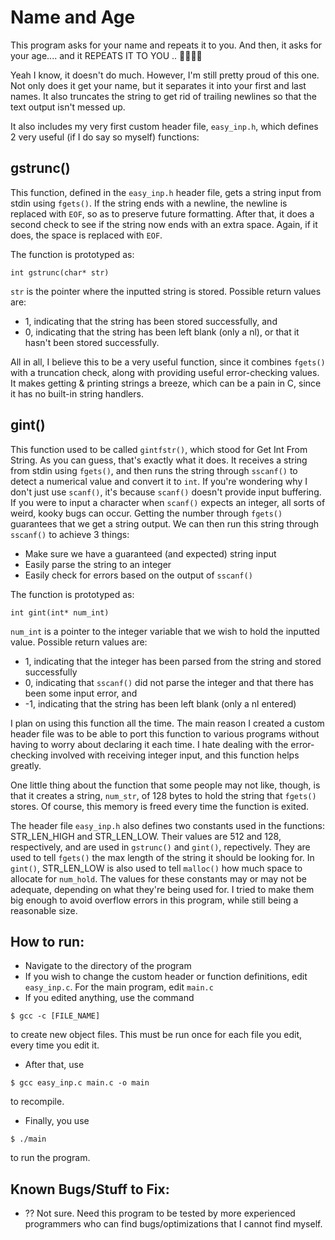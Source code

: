 # Name and Age

This program asks for your name and repeats it to you. And then, it asks for your age.... and it REPEATS IT TO YOU .. 🤯🤯🤯🤯

Yeah I know, it doesn't do much. However, I'm still pretty proud of this one. Not only does it get your name, but it separates it into your first and last names. It also truncates the string to get rid of trailing newlines so that the text output isn't messed up.

It also includes my very first custom header file, `easy_inp.h`, which defines 2 very useful (if I do say so myself) functions:

## gstrunc()
This function, defined in the `easy_inp.h` header file, gets a string input from stdin using `fgets()`. If the string ends with a newline, the newline is replaced with `EOF`, so as to preserve future formatting. After that, it does a second check to see if the string now ends with an extra space. Again, if it does, the space is replaced with `EOF`.

The function is prototyped as:

``` int gstrunc(char* str) ```

`str` is the pointer where the inputted string is stored. Possible return values are:

 - 1, indicating that the string has been stored successfully, and 
 - 0, indicating that the string has been left blank (only a nl), or that it hasn't been stored successfully.

All in all, I believe this to be a very useful function, since it combines `fgets()` with a truncation check, along with providing useful error-checking values. It makes getting & printing strings a breeze, which can be a pain in C, since it has no built-in string handlers.

## gint()

This function used to be called `gintfstr()`, which stood for Get Int From String. As you can guess, that's exactly what it does. It receives a string from stdin using `fgets()`, and then runs the string through `sscanf()` to detect a numerical value and convert it to `int`. If you're wondering why I don't just use `scanf()`, it's because `scanf()` doesn't provide input buffering. If you were to input a character when `scanf()` expects an integer, all sorts of weird, kooky bugs can occur. Getting the number through `fgets()` guarantees that we get a string output. We can then run this string through `sscanf()` to achieve 3 things:
 
 - Make sure we have a guaranteed (and expected) string input
 - Easily parse the string to an integer
 - Easily check for errors based on the output of `sscanf()`

The function is prototyped as:

``` int gint(int* num_int) ```

`num_int` is a pointer to the integer variable that we wish to hold the inputted value. Possible return values are:

 - 1, indicating that the integer has been parsed from the string and stored successfully
 - 0, indicating that `sscanf()` did not parse the integer and that there has been some input error, and
 - -1, indicating that the string has been left blank (only a nl entered)

I plan on using this function all the time. The main reason I created a custom header file was to be able to port this function to various programs without having to worry about declaring it each time. I hate dealing with the error-checking involved with receiving integer input, and this function helps greatly.

One little thing about the function that some people may not like, though, is that it creates a string, `num_str`, of 128 bytes to hold the string that `fgets()` stores. Of course, this memory is freed every time the function is exited.

The header file `easy_inp.h` also defines two constants used in the functions: STR_LEN_HIGH and STR_LEN_LOW. Their values are 512 and 128, respectively, and are used in `gstrunc()` and `gint()`, repectively. They are used to tell `fgets()` the max length of the string it should be looking for. In `gint()`, STR_LEN_LOW is also used to tell `malloc()` how much space to allocate for `num_hold`. The values for these constants may or may not be adequate, depending on what they're being used for. I tried to make them big enough to avoid overflow errors in this program, while still being a reasonable size.

## How to run:
 - Navigate to the directory of the program
 - If you wish to change the custom header or function definitions, edit `easy_inp.c`. For the main program, edit `main.c`
 - If you edited anything, use the command
   
  ```$ gcc -c [FILE_NAME]```

  to create new object files. This must be run once for each file you edit, every time you edit it.
 - After that, use

  ```$ gcc easy_inp.c main.c -o main``` 

  to recompile.
 - Finally, you use

  ```$ ./main```

  to run the program.

## Known Bugs/Stuff to Fix:
 - ?? Not sure. Need this program to be tested by more experienced programmers who can find bugs/optimizations that I cannot find myself.
